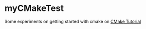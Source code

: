 # myCMakeTest
Some experiments on getting started with cmake on [CMake Tutorial](https://cmake.org/cmake/help/latest/guide/tutorial/index.html)
